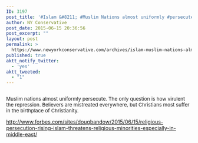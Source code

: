 ```yaml
---
ID: 3197
post_title: '#Islam &#8211; #Muslim Nations almost uniformly #persecute #ReligiousFreedom #Persecution'
author: NY Conservative
post_date: 2015-06-15 20:36:56
post_excerpt: ""
layout: post
permalink: >
  https://www.newyorkconservative.com/archives/islam-muslim-nations-almost-uniformly-persecute-religiousfreedom-persecution/
published: true
aktt_notify_twitter:
  - 'yes'
aktt_tweeted:
  - "1"
---
```

<p><img src="http://www.newyorkconservative.com/wp-content/uploads/2015/06/061615_0036_IslamMusli1.jpg" alt=""/>
	</p><p><span style="font-size:10pt">Muslim nations almost uniformly persecute. The only question is how virulent the repression. Believers are mistreated everywhere, but Christians most suffer in the birthplace of Christianity.
</span></p><p><a href="http://www.forbes.com/sites/dougbandow/2015/06/15/religious-persecution-rising-islam-threatens-religious-minorities-especially-in-middle-east/">http://www.forbes.com/sites/dougbandow/2015/06/15/religious-persecution-rising-islam-threatens-religious-minorities-especially-in-middle-east/</a>
	</p>
